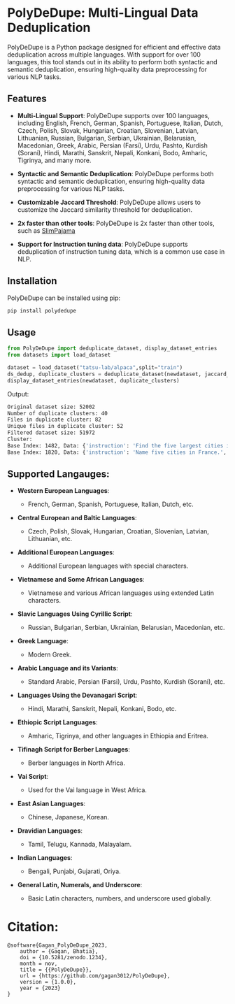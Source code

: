 # PolyDeDupe: Multi-Lingual Data Deduplication

PolyDeDupe is a Python package designed for efficient and effective data deduplication across multiple languages. With support for over 100 languages, this tool stands out in its ability to perform both syntactic and semantic deduplication, ensuring high-quality data preprocessing for various NLP tasks.

## Features

- **Multi-Lingual Support**: PolyDeDupe supports over 100 languages, including English, French, German, Spanish, Portuguese, Italian, Dutch, Czech, Polish, Slovak, Hungarian, Croatian, Slovenian, Latvian, Lithuanian, Russian, Bulgarian, Serbian, Ukrainian, Belarusian, Macedonian, Greek, Arabic, Persian (Farsi), Urdu, Pashto, Kurdish (Sorani), Hindi, Marathi, Sanskrit, Nepali, Konkani, Bodo, Amharic, Tigrinya, and many more.

- **Syntactic and Semantic Deduplication**: PolyDeDupe performs both syntactic and semantic deduplication, ensuring high-quality data preprocessing for various NLP tasks. 

- **Customizable Jaccard Threshold**: PolyDeDupe allows users to customize the Jaccard similarity threshold for deduplication.

- **2x faster than other tools**: PolyDeDupe is 2x faster than other tools, such as [SlimPajama](https://github.com/Cerebras/modelzoo/tree/main/modelzoo/transformers/data_processing/slimpajama)

- **Support for Instruction tuning data**: PolyDeDupe supports deduplication of instruction tuning data, which is a common use case in NLP.

## Installation

PolyDeDupe can be installed using pip:

```bash
pip install polydedupe
```

## Usage

```python
from PolyDeDupe import deduplicate_dataset, display_dataset_entries
from datasets import load_dataset

dataset = load_dataset("tatsu-lab/alpaca",split="train")
ds_dedup, duplicate_clusters = deduplicate_dataset(newdataset, jaccard_threshold=0.90)
display_dataset_entries(newdataset, duplicate_clusters)
```

Output:

```bash
Original dataset size: 52002
Number of duplicate clusters: 40
Files in duplicate cluster: 82
Unique files in duplicate cluster: 52
Filtered dataset size: 51972
Cluster:
Base Index: 1482, Data: {'instruction': 'Find the five largest cities in France.', 'input': '', 'output': 'The five largest cities in France are Paris, Marseille, Lyon, Toulouse, and Nice.', 'text': 'Below is an instruction that describes a task. Write a response that appropriately completes the request.\n\n### Instruction:\nFind the five largest cities in France.\n\n### Response:\nThe five largest cities in France are Paris, Marseille, Lyon, Toulouse, and Nice.'}
Base Index: 1820, Data: {'instruction': 'Name five cities in France.', 'input': '', 'output': 'The five cities in France are Paris, Marseille, Lyon, Toulouse, and Nice.', 'text': 'Below is an instruction that describes a task. Write a response that appropriately completes the request.\n\n### Instruction:\nName five cities in France.\n\n### Response:\nThe five cities in France are Paris, Marseille, Lyon, Toulouse, and Nice.'}
```

## Supported Langauges: 

- **Western European Languages**:
  - French, German, Spanish, Portuguese, Italian, Dutch, etc.

- **Central European and Baltic Languages**:
  - Czech, Polish, Slovak, Hungarian, Croatian, Slovenian, Latvian, Lithuanian, etc.

- **Additional European Languages**:
  - Additional European languages with special characters.

- **Vietnamese and Some African Languages**:
  - Vietnamese and various African languages using extended Latin characters.

- **Slavic Languages Using Cyrillic Script**:
  - Russian, Bulgarian, Serbian, Ukrainian, Belarusian, Macedonian, etc.

- **Greek Language**:
  - Modern Greek.

- **Arabic Language and its Variants**:
  - Standard Arabic, Persian (Farsi), Urdu, Pashto, Kurdish (Sorani), etc.

- **Languages Using the Devanagari Script**:
  - Hindi, Marathi, Sanskrit, Nepali, Konkani, Bodo, etc.

- **Ethiopic Script Languages**:
  - Amharic, Tigrinya, and other languages in Ethiopia and Eritrea.

- **Tifinagh Script for Berber Languages**:
  - Berber languages in North Africa.

- **Vai Script**:
  - Used for the Vai language in West Africa.

- **East Asian Languages**:
  - Chinese, Japanese, Korean.

- **Dravidian Languages**:
  - Tamil, Telugu, Kannada, Malayalam.

- **Indian Languages**:
  - Bengali, Punjabi, Gujarati, Oriya.

- **General Latin, Numerals, and Underscore**:
  - Basic Latin characters, numbers, and underscore used globally.


# Citation:

```
@software{Gagan_PolyDeDupe_2023,
    author = {Gagan, Bhatia},
    doi = {10.5281/zenodo.1234},
    month = nov,
    title = {{PolyDeDupe}},
    url = {https://github.com/gagan3012/PolyDeDupe},
    version = {1.0.0},
    year = {2023}
}
```
